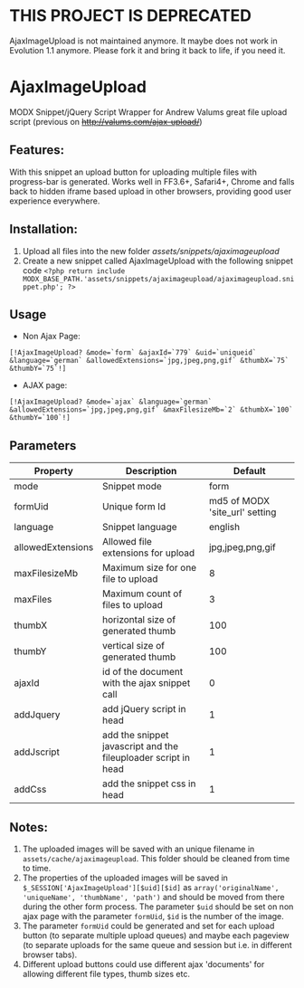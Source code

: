 # THIS PROJECT IS DEPRECATED

AjaxImageUpload is not maintained anymore. It maybe does not work in Evolution 1.1 anymore. Please fork it and bring it back to life, if you need it.

AjaxImageUpload
================================================================================

MODX Snippet/jQuery Script Wrapper for Andrew Valums great file upload script (previous on ~~http://valums.com/ajax-upload/~~)

Features:
--------------------------------------------------------------------------------
With this snippet an upload button for uploading multiple files with progress-bar is generated. Works well in FF3.6+, Safari4+, Chrome and falls back to hidden iframe based upload in other browsers, providing good user experience everywhere.

Installation:
--------------------------------------------------------------------------------
1. Upload all files into the new folder *assets/snippets/ajaximageupload*
2. Create a new snippet called AjaxImageUpload with the following snippet code
    `<?php
    return include MODX_BASE_PATH.'assets/snippets/ajaximageupload/ajaximageupload.snippet.php';
    ?>`

Usage
--------------------------------------------------------------------------------

- Non Ajax Page: 
```
[!AjaxImageUpload? &mode=`form` &ajaxId=`779` &uid=`uniqueid` &language=`german` &allowedExtensions=`jpg,jpeg,png,gif` &thumbX=`75` &thumbY=`75`!]
```
- AJAX page: 
```
[!AjaxImageUpload? &mode=`ajax` &language=`german` &allowedExtensions=`jpg,jpeg,png,gif` &maxFilesizeMb=`2` &thumbX=`100` &thumbY=`100`!]
```

Parameters
--------------------------------------------------------------------------------

Property | Description | Default
---- | ----------- | -------
mode | Snippet mode | form
formUid | Unique form Id |  md5 of MODX 'site_url' setting
language | Snippet language | english
allowedExtensions | Allowed file extensions for upload | jpg,jpeg,png,gif
maxFilesizeMb | Maximum size for one file to upload | 8
maxFiles | Maximum count of files to upload | 3
thumbX | horizontal size of generated thumb | 100 
thumbY | vertical size of generated thumb | 100 
ajaxId | id of the document with the ajax snippet call | 0
addJquery | add jQuery script in head | 1
addJscript | add the snippet javascript and the fileuploader script in head | 1
addCss | add the snippet css in head | 1


Notes:
--------------------------------------------------------------------------------
1. The uploaded images will be saved with an unique filename in `assets/cache/ajaximageupload`. This folder should be cleaned from time to time.
2. The properties of the uploaded images will be saved in `$_SESSION['AjaxImageUpload'][$uid][$id]` as `array('originalName', 'uniqueName', 'thumbName', 'path')` and should be moved from there during the other form process. The parameter `$uid` should be set on non ajax page with the parameter `formUid`, `$id` is the number of the image.
3. The parameter `formUid` could be generated and set for each upload button (to separate multiple upload queues) and maybe each pageview (to separate uploads for the same queue and session but i.e. in different browser tabs).
4. Different upload buttons could use different ajax 'documents' for allowing different file types, thumb sizes etc.
